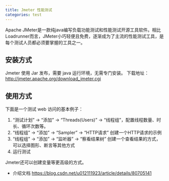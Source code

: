 ```yaml
---
title: Jmeter 性能测试
categories: test
---
```


Apache JMeter是一款纯java编写负载功能测试和性能测试开源工具软件。相比Loadrunner而言，JMeter小巧轻便且免费，逐渐成为了主流的性能测试工具，是每个测试人员都必须要掌握的工具之一。

## 安装方式

Jmeter 使用 Jar 发布，需要 java 运行环境，无需专门安装。
下载地址：http://jmeter.apache.org/download_jmeter.cgi

## 使用方式

下面是一个测试 web 访问的基本例子：

1. “测试计划” -> “添加” -> “Threads(Users)” -> “线程组”，配置线程数量、时长、循环次数等。
2. “线程组” -> “添加” -> “Sampler” -> “HTTP请求”  创建一个HTTP请求的示例
3. “线程组” -> “添加” -> “监听器” -> “察看结果树” 创建一个查看结果的方式，可以选择图形、断言等其他方式
4. 运行测试

Jmeter还可以创建变量等更高级的方式。

- 介绍文档 https://blog.csdn.net/u012111923/article/details/80705141
